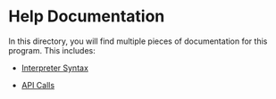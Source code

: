 # Help Documentation

In this directory, you will find multiple pieces of documentation for this
program. This includes:

- [Interpreter Syntax](syntax.md)

- [API Calls](api.md)
